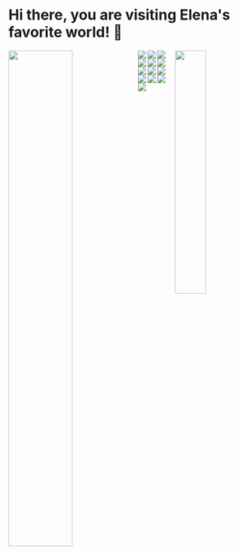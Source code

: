 # Hi there, you are visiting Elena's favorite world! 👋 

<img align="left" width=50% src="https://github-readme-stats.vercel.app/api?username=ntmai05&show_icons=true&theme=radical" /> 
<img align="right" width=35% src="https://github-readme-stats.vercel.app/api/top-langs/?username=anuraghazra&layout=compact)](https://github.com/anuraghazra/github-readme-stats" />
<img align="left" src="https://img.shields.io/badge/python-3670A0?style=for-the-badge&logo=python&logoColor=ffdd54" />
<img align="left" src="https://img.shields.io/badge/r-%23276DC3.svg?style=for-the-badge&logo=r&logoColor=white" />
<img align="left" src="https://img.shields.io/badge/Postman-FF6C37?style=for-the-badge&logo=postman&logoColor=white" />
<img align="left" src="https://img.shields.io/badge/Oracle-F80000?style=for-the-badge&logo=oracle&logoColor=white" />
<img align="left" src="https://img.shields.io/badge/Microsoft%20SQL%20Server-CC2927?style=for-the-badge&logo=microsoft%20sql%20server&logoColor=white" />
<img align="left" src="https://img.shields.io/badge/mysql-%2300f.svg?style=for-the-badge&logo=mysql&logoColor=white" />
<img align="left" src="https://img.shields.io/badge/postgres-%23316192.svg?style=for-the-badge&logo=postgresql&logoColor=white" />
<img align="left" src="https://img.shields.io/badge/Anaconda-%2344A833.svg?style=for-the-badge&logo=anaconda&logoColor=white" />
<img align="left" src="https://img.shields.io/badge/Apache%20Spark-FDEE21?style=flat-square&logo=apachespark&logoColor=black" />
<img align="left" src="https://img.shields.io/badge/GoogleCloud-%234285F4.svg?style=for-the-badge&logo=google-cloud&logoColor=white" />
<img align="left" src="https://img.shields.io/badge/azure-%230072C6.svg?style=for-the-badge&logo=microsoftazure&logoColor=white" />
<img align="left" src="https://img.shields.io/badge/jupyter-%23FA0F00.svg?style=for-the-badge&logo=jupyter&logoColor=white" />
<img align="left" src="https://img.shields.io/badge/pycharm-143?style=for-the-badge&logo=pycharm&logoColor=black&color=black&labelColor=green" />
